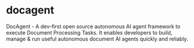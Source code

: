 # docagent
DocAgent - A dev-first open source autonomous AI agent framework to execute Document Processing Tasks. It enables developers to build, manage &amp; run useful autonomous document AI agents quickly and reliably.
